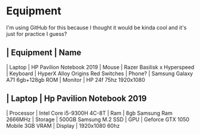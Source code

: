 #  Equipment
I'm using GitHub for this because I thought it would be kinda cool and it's just for practice I guess?
<table>
    
| Equipment | Name
------------------------------------------------
| Laptop     | HP Pavilion Notebook 2019
| Mouse      | Razer Basilisk x Hyperspeed
| Keyboard   | HyperX Alloy Origins Red Switches
| Phone?     | Samsung Galaxy A71 6gb+128gb ROM
| Monitor    | HP 24f 75hz 1920x1080

| Laptop |  Hp Pavilion Notebook 2019     
----------------------------------------------
| Processor | Intel Core i5-9300H 4C-8T
| Ram       | 8gb Samsung Ram 2666MHz
| Storage   | 500GB Samsung M.2 SSD
| GPU       | Geforce GTX 1050 Mobile 3GB VRAM
| Display   | 1920x1080 60hz
